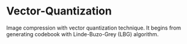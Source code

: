 # Vector-Quantization
Image compression with vector quantization technique. It begins from generating codebook with Linde-Buzo-Grey (LBG) algorithm.
